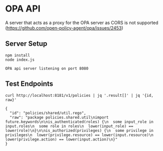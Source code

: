 # OPA API

A server that acts as a proxy for the OPA server as CORS is not supported (https://github.com/open-policy-agent/opa/issues/2453)

## Server Setup

```shell
npm install
node index.js

OPA api server listening on port 8080
```

## Test Endpoints

```
curl http://localhost:8181/v1/policies | jq '.result[]' | jq '{id, raw}'

{
  "id": "policies/shared/util.rego",
  "raw": "package policies.shared.util\nimport future.keywords\n\nis_authenticated(roles) {\n  some input_role in input.roles\n  some role in roles\n  lower(input_role) == lower(role)\n}\n\nis_authorized(privileges) {\n  some privilege in privileges\n  lower(privilege.resource) == lower(input.resource)\n  lower(privilege.action) == lower(input.action)\n}"
}
```
